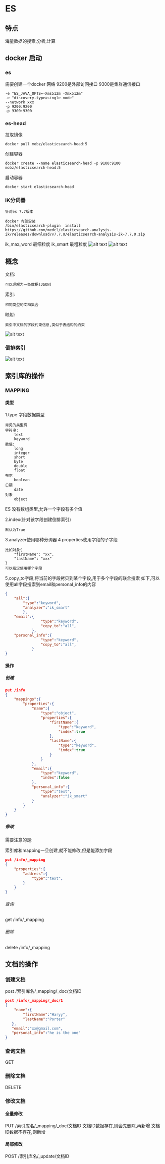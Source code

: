 # ES
## 特点
海量数据的搜索,分析,计算
## docker 启动
### es
需要创建一个docker 网络
9200是外部访问接口
9300是集群通信接口

    -e "ES_JAVA_OPTS=-Xms512m -Xmx512m"
    -e "discovery.type=single-node"
    --network xxx
    -p 9200:9200
    -p 9300:9300
### es-head
拉取镜像
    
    docker pull mobz/elasticsearch-head:5

创建容器

    docker create --name elasticsearch-head -p 9100:9100 mobz/elasticsearch-head:5

启动容器
    
    docker start elasticsearch-head
### IK分词器
    针对es 7.7版本

    docker 内部安装
    /bin/elasticsearch-plugin  install https://github.com/medcl/elasticsearch-analysis-ik/releases/download/v7.7.0/elasticsearch-analysis-ik-7.7.0.zip

ik_max_word 最细粒度
ik_smart 最粗粒度
![alt text](image-2.png)
![alt text](image-3.png)
## 概念

文档:

    可以理解为一条数据(JSON)
索引:

    相同类型的文档集合
映射:

    索引中文档的字段约束信息,类似于表结构的约束
![alt text](image-1.png)


### 倒排索引
![alt text](image.png)

## 索引库的操作
### MAPPING
#### 类型
1.type 字段数据类型

    常见的类型有
    字符串:
        text
        keyword
    数值:
        long
        integer
        short
        byte
        double
        float
    布尔
        boolean
    日期
        date
    对象
        object
ES 没有数组类型,允许一个字段有多个值

2.index(针对该字段创建倒排索引)
    
    默认为True
3.analyzer使用哪种分词器
4.properties使用字段的子字段

    比如对象{
        "firstName": "xx",
        "lastName": "xxx"
    }
    可以指定使用哪个字段
5,copy_to字段,将当前的字段拷贝到某个字段,用于多个字段的联合搜索
如下,可以使用all字段搜索到email和personal_info的内容
```Json
{
    "all":{
        "type":"keyword",
        "analyzer":"ik_smart" 
        },
    "email":{
                "type":"keyword",
                "copy_to":"all",
            },
    "personal_info":{
                "type":"keyword",
                "copy_to":"all",
            }
}
```

#### 操作
##### 创建
```Json
put /info
{
    "mappings":{
        "properties":{
            "name":{
                "type":"object",
                "properties":{
                    "firstName":{
                        "type":"keyword",
                        "index":true
                    },
                    "lastName":{
                        "type":"keyword",
                        "index":true
                    }
                }
            },
            "email":{
                "type":"keyword",
                "index":false
            },
            "personal_info":{
                "type":"text",
                "analyzer":"ik_smart" 
            }
        }
    }
}
```
##### 修改

需要注意的是:

索引库和mapping一旦创建,就不能修改,但是能添加字段
```JSON
put /info/_mapping
{
    "properties":{
        "address":{
            "type":"text", 
        }
    }
}
```
###### 查询
get /info/_mapping
###### 删除
delete /info/_mapping
## 文档的操作
### 创建文档
post /索引库名/_mapping/_doc/文档ID

```JSON
post /info/_mapping/_doc/1
{
    "name":{
        "firstName":"Haryy",
        "lastName":"Porter"
   },
   "email":"xx@gmail.com",
   "personal_info":"he is the one"
}
```
### 查询文档
GET
### 删除文档
DELETE
### 修改文档
#### 全量修改
PUT /索引库名/_mapping/_doc/文档ID
文档ID数据存在,则会先删除,再新增
文档ID数据不存在,则新增
#### 局部修改
POST /索引库名/_update/文档ID